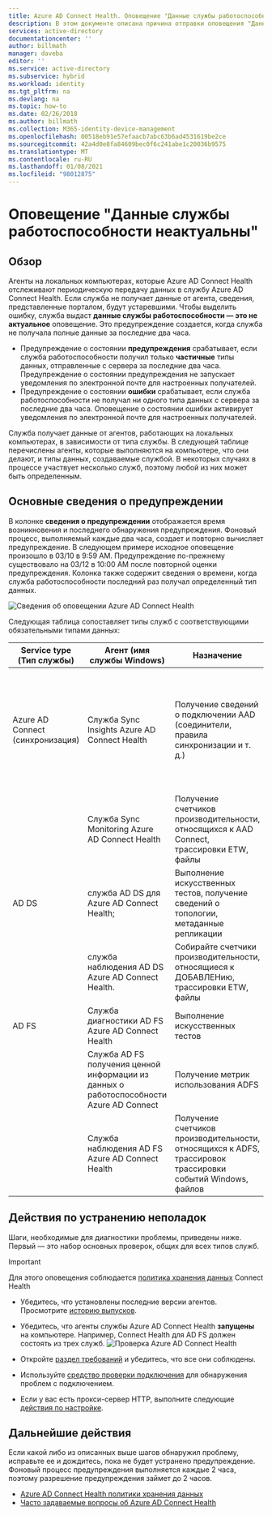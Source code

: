 ```yaml
---
title: Azure AD Connect Health. Оповещение "Данные службы работоспособности неактуальны" | Документация Майкрософт
description: В этом документе описана причина отправки оповещения "Данные службы работоспособности неактуальны" и действия по устранению этой неполадки.
services: active-directory
documentationcenter: ''
author: billmath
manager: daveba
editor: ''
ms.service: active-directory
ms.subservice: hybrid
ms.workload: identity
ms.tgt_pltfrm: na
ms.devlang: na
ms.topic: how-to
ms.date: 02/26/2018
ms.author: billmath
ms.collection: M365-identity-device-management
ms.openlocfilehash: 00518eb91e57efaacb7abc63b6ad4531619be2ce
ms.sourcegitcommit: 42a4d0e8fa84609bec0f6c241abe1c20036b9575
ms.translationtype: MT
ms.contentlocale: ru-RU
ms.lasthandoff: 01/08/2021
ms.locfileid: "98012875"
---
```

# <a name="health-service-data-is-not-up-to-date-alert"></a>Оповещение "Данные службы работоспособности неактуальны"

## <a name="overview"></a>Обзор

Агенты на локальных компьютерах, которые Azure AD Connect Health отслеживают периодическую передачу данных в службу Azure AD Connect Health. Если служба не получает данные от агента, сведения, представленные порталом, будут устаревшими. Чтобы выделить ошибку, служба выдаст **данные службы работоспособности — это не актуальное** оповещение. Это предупреждение создается, когда служба не получала полные данные за последние два часа.  

- Предупреждение о состоянии **предупреждения** срабатывает, если служба работоспособности получил только **частичные** типы данных, отправленные с сервера за последние два часа. Предупреждение о состоянии предупреждения не запускает уведомления по электронной почте для настроенных получателей. 
- Предупреждение о состоянии **ошибки** срабатывает, если служба работоспособности не получал ни одного типа данных с сервера за последние два часа. Оповещение о состоянии ошибки активирует уведомления по электронной почте для настроенных получателей.

Служба получает данные от агентов, работающих на локальных компьютерах, в зависимости от типа службы. В следующей таблице перечислены агенты, которые выполняются на компьютере, что они делают, и типы данных, создаваемые службой. В некоторых случаях в процессе участвует несколько служб, поэтому любой из них может быть определенным. 

## <a name="understanding-the-alert"></a>Основные сведения о предупреждении

В колонке **сведения о предупреждении** отображается время возникновения и последнего обнаружения предупреждения. Фоновый процесс, выполняемый каждые два часа, создает и повторно вычисляет предупреждение. В следующем примере исходное оповещение произошло в 03/10 в 9:59 AM. Предупреждение по-прежнему существовало на 03/12 в 10:00 AM после повторной оценки предупреждения. Колонка также содержит сведения о времени, когда служба работоспособности последний раз получал определенный тип данных. 
 
 ![Сведения об оповещении Azure AD Connect Health](./media/how-to-connect-health-data-freshness/data-freshness-details.png)
 
Следующая таблица сопоставляет типы служб с соответствующими обязательными типами данных:

| Service type (Тип службы) | Агент (имя службы Windows) | Назначение | Тип данных, созданный  |
| --- | --- | --- | --- |  
| Azure AD Connect (синхронизация) | Служба Sync Insights Azure AD Connect Health | Получение сведений о подключении AAD (соединители, правила синхронизации и т. д.) | — AadSyncService-SynchronizationRules <br />  — AadSyncService-Connectors <br /> — AadSyncService-GlobalConfigurations  <br />  — AadSyncService-RunProfileResults <br /> — AadSyncService-ServiceConfigurations <br /> — AadSyncService-ServiceStatus   |
|  | Служба Sync Monitoring Azure AD Connect Health | Получение счетчиков производительности, относящихся к AAD Connect, трассировки ETW, файлы | Счетчик производительности |
| AD DS | служба AD DS для Azure AD Connect Health; | Выполнение искусственных тестов, получение сведений о топологии, метаданные репликации |  -Adds-Топологинфо-JSON <br /> -Common-TestData-JSON (создание результатов теста)   | 
|  | служба наблюдения AD DS Azure AD Connect Health. | Собирайте счетчики производительности, относящиеся к ДОБАВЛЕНию, трассировки ETW, файлы | — Счетчик производительности  <br /> -Common-TestData-JSON (отправка результатов теста)  |
| AD FS | Служба диагностики AD FS Azure AD Connect Health | Выполнение искусственных тестов | TestResult (создание результатов теста) | 
| | Служба AD FS получения ценной информации из данных о работоспособности Azure AD Connect  | Получение метрик использования ADFS | Adfs-UsageMetrics |
| | Служба наблюдения AD FS Azure AD Connect Health | Получение счетчиков производительности, относящихся к ADFS, трассировок трассировки событий Windows, файлов | TestResult (отправка результатов теста) |

## <a name="troubleshooting-steps"></a>Действия по устранению неполадок 

Шаги, необходимые для диагностики проблемы, приведены ниже. Первый — это набор основных проверок, общих для всех типов служб. 

> [!IMPORTANT] 
> Для этого оповещения соблюдается [политика хранения данных](reference-connect-health-user-privacy.md#data-retention-policy) Connect Health

* Убедитесь, что установлены последние версии агентов. Просмотрите [историю выпусков](reference-connect-health-version-history.md). 
* Убедитесь, что агенты службы Azure AD Connect Health **запущены** на компьютере. Например, Connect Health для AD FS должен состоять из трех служб.
  ![Проверка Azure AD Connect Health](./media/how-to-connect-health-agent-install/install5.png)

* Откройте [раздел требований](how-to-connect-health-agent-install.md#requirements) и убедитесь, что все они соблюдены.
* Используйте [средство проверки подключения](how-to-connect-health-agent-install.md#test-connectivity-to-azure-ad-connect-health-service) для обнаружения проблем с подключением.
* Если у вас есть прокси-сервер HTTP, выполните следующие [действия по настройке](how-to-connect-health-agent-install.md#configure-azure-ad-connect-health-agents-to-use-http-proxy). 


## <a name="next-steps"></a>Дальнейшие действия
Если какой либо из описанных выше шагов обнаружил проблему, исправьте ее и дождитесь, пока не будет устранено предупреждение. Фоновый процесс предупреждения выполняется каждые 2 часа, поэтому разрешение предупреждения займет до 2 часов. 

* [Azure AD Connect Health политики хранения данных](reference-connect-health-user-privacy.md#data-retention-policy)
* [Часто задаваемые вопросы об Azure AD Connect Health](reference-connect-health-faq.md)
